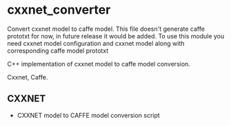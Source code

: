 # cxxnet_converter
Convert cxxnet model to caffe model. This file doesn't generate caffe prototxt for now, in future release it would be added.
To use this module you need cxxnet model configuration and cxxnet model along with corresponding caffe model prototxt

 C++ implementation of cxxnet model to caffe model conversion.
 
 Cxxnet, Caffe. 

 ## CXXNET
  - CXXNET model to CAFFE model conversion script
